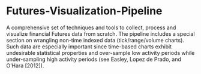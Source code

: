 # Futures-Visualization-Pipeline
A comprehensive set of techniques and tools to collect, process and visualize financial Futures data from scratch. The pipeline includes a special section on wrangling non-time indexed data (tick/range/volume charts). Such data are especially important since time-based charts exhibit undesirable statistical properties and over-sample low activity periods while under-sampling high activity periods (see Easley, Lopez de Prado, and O’Hara [2012]).
